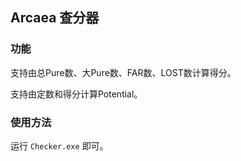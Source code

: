 ## Arcaea 查分器

### 功能

支持由总Pure数、大Pure数、FAR数、LOST数计算得分。

支持由定数和得分计算Potential。

### 使用方法

运行 `Checker.exe` 即可。

